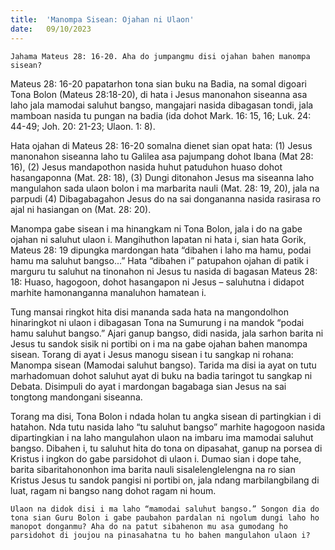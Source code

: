 ```yaml
---
title:  'Manompa Sisean: Ojahan ni Ulaon'
date:   09/10/2023
---
```


`Jahama Mateus 28: 16-20. Aha do jumpangmu disi ojahan bahen manompa sisean?`

Mateus 28: 16-20 papatarhon tona sian buku na Badia, na somal digoari Tona Bolon (Mateus 28:18-20), di hata i Jesus manonahon siseanna asa laho jala mamodai saluhut bangso, mangajari nasida dibagasan tondi, jala mamboan nasida tu pungan na badia (ida dohot Mark. 16: 15, 16; Luk. 24: 44-49; Joh. 20: 21-23; Ulaon. 1: 8).

Hata ojahan di Mateus 28: 16-20 somalna dienet sian opat hata: (1) Jesus manonahon siseanna laho tu Galilea asa pajumpang dohot Ibana (Mat 28: 16), (2) Jesus mandapothon nasida huhut patuduhon huaso dohot hasangaponna (Mat. 28: 18), (3) Dungi ditonahon Jesus ma siseanna laho mangulahon sada ulaon bolon i ma marbarita nauli (Mat. 28: 19, 20),  jala na parpudi (4) Dibagabagahon Jesus do na sai dongananna nasida rasirasa ro ajal ni hasiangan on (Mat. 28: 20).

Manompa gabe sisean i ma hinangkam ni Tona Bolon, jala i do na gabe ojahan ni saluhut ulaon i. Mangihuthon lapatan ni hata i, sian hata Gorik, Mateus 28: 19 dipungka mardongan hata “dibahen i laho ma hamu, podai hamu ma saluhut bangso...” Hata “dibahen i” patupahon ojahan di patik i marguru tu saluhut na tinonahon ni Jesus tu nasida di bagasan Mateus 28: 18: Huaso, hagogoon, dohot hasangapon ni Jesus – saluhutna i didapot marhite hamonanganna manaluhon hamatean i.

Tung mansai ringkot hita disi mananda sada hata na mangondolhon hinaringkot ni ulaon i dibagasan Tona na Sumurung i na mandok “podai hamu saluhut bangso.” Ajari ganup bangso, didi nasida, jala sarhon barita ni Jesus tu sandok sisik ni portibi on i ma na gabe ojahan  bahen manompa sisean. Torang di ayat i Jesus manogu sisean i tu sangkap ni rohana: Manompa sisean (Mamodai saluhut bangso). Tarida ma disi ia ayat on tutu marhadomuan dohot saluhut ayat di buku  na badia taringot tu sangkap ni Debata. Disimpuli do ayat i mardongan bagabaga sian Jesus na sai tongtong mandongani siseanna.

Torang ma disi,  Tona Bolon i ndada holan tu angka sisean di partingkian i di hatahon. Nda tutu nasida laho “tu saluhut bangso” marhite hagogoon nasida dipartingkian i na laho mangulahon ulaon na imbaru ima mamodai saluhut bangso. Dibahen i, tu saluhut hita do tona on dipasahat, ganup na porsea di Kristus i ingkon do gabe parsidohot di ulaon i. Dumao sian i dope tahe, barita sibaritahononhon ima barita nauli sisalelenglelengna na ro sian Kristus Jesus tu sandok pangisi ni portibi on, jala ndang marbilangbilang di luat, ragam ni bangso nang dohot ragam ni houm.

`Ulaon na didok disi i ma laho “mamodai saluhut bangso.” Songon dia do tona sian Guru Bolon i gabe paubahon pardalan ni ngolum dungi laho ho manopot donganmu? Aha do na patut sibahenon mu asa gumodang ho parsidohot di joujou na pinasahatna tu ho bahen mangulahon ulaon i?`
